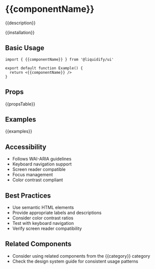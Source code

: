 # {{componentName}}

{{description}}

{{installation}}

## Basic Usage

```tsx
import { {{componentName}} } from '@liquidify/ui'

export default function Example() {
  return <{{componentName}} />
}
```

## Props

{{propsTable}}

## Examples

{{examples}}

## Accessibility

- Follows WAI-ARIA guidelines
- Keyboard navigation support
- Screen reader compatible
- Focus management
- Color contrast compliant

## Best Practices

- Use semantic HTML elements
- Provide appropriate labels and descriptions
- Consider color contrast ratios
- Test with keyboard navigation
- Verify screen reader compatibility

## Related Components

- Consider using related components from the {{category}} category
- Check the design system guide for consistent usage patterns
